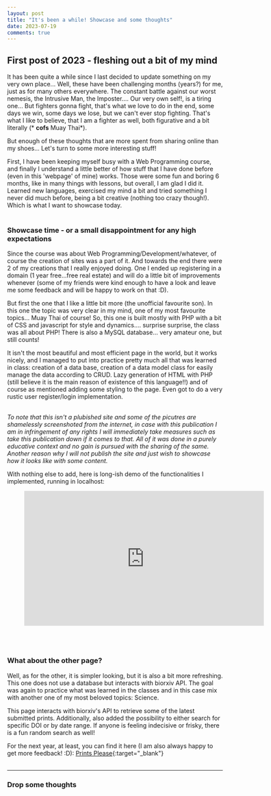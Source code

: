 ```yaml
---
layout: post
title: "It's been a while! Showcase and some thoughts"
date: 2023-07-19
comments: true
---
```

## First post of 2023 - fleshing out a bit of my mind

It has been quite a while since I last decided to update something on my very own place... Well, these have been challenging months (years?) for me, just as for many others everywhere. The constant battle against our worst nemesis, the Intrusive Man, the Imposter.... Our very own self!, is a tiring one... But fighters gonna fight, that's what we love to do in the end, some days we win, some days we lose, but we can't ever stop fighting. That's what I like to believe, that I am a fighter as well, both figurative and a bit literally (* **cofs** Muay Thai*).<br>

But enough of these thoughts that are more spent from sharing online than my shoes... Let's turn to some more interesting stuff!<br>

First, I have been keeping myself busy with a Web Programming course, and finally I understand a little better of how stuff that I have done before (even in this 'webpage' of mine) works. Those were some fun and boring 6 months, like in many things with lessons, but overall, I am glad I did it. Learned new languages, exercised my mind a bit and tried something I never did much before, being a bit creative (nothing too crazy though!). Which is what I want to showcase today.<br><br>


### Showcase time - or a small disappointment for any high expectations

Since the course was about Web Programming/Development/whatever, of course the creation of sites was a part of it. And towards the end there were 2 of my creations that I really enjoyed doing. One I ended up registering in a domain (1 year free...free real estate) and will do a little bit of improvements whenever (some of my friends were kind enough to have a look and leave me some feedback and will be happy to work on that :D).<br>

But first the one that I like a little bit more (the unofficial favourite son). In this one the topic was very clear in my mind, one of my most favourite topics... Muay Thai of course!
So, this one is built mostly with PHP with a bit of CSS and javascript for style and dynamics.... surprise surprise, the class was all about PHP! There is also a MySQL database... very amateur one, but still counts!<br>

It isn't the most beautiful and most efficient page in the world, but it works nicely, and I managed to put into practice pretty much all that was learned in class: creation of a data base, creation of a data model class for easily manage the data according to CRUD. Lazy generation of HTML with PHP (still believe it is the main reason of existence of this language!!) and of course as mentioned adding some styling to the page. Even got to do a very rustic user register/login implementation.<br><br>

*To note that this isn't a plubished site and some of the picutres are shamelessly screenshoted from the internet, in case with this publication I am in infringement of any rights I will immediately take measures such as take this publication down if it comes to that. All of it was done in a purely educative context and no gain is pursued with the sharing of the same. Another reason why I will not publish the site and just wish to showcase how it looks like with some content.*<br>

With nothing else to add, here is long-ish demo of the functionalities I implemented, running in localhost:<br>

<figure class="video-container">
    <iframe width="560" height="315" src="https://www.youtube.com/embed/EvuuusGnVcE" frameborder="0" allow="accelerometer; autoplay; clipboard-write; encrypted-media; gyroscope; picture-in-picture; web-share" allowfullscreen></iframe>
</figure>
<br><br>

### What about the other page?
Well, as for the other, it is simpler looking, but it is also a bit more refreshing. This one does not use a database but interacts with biorxiv API. The goal was again to practice what was learned in the classes and in this case mix with another one of my most beloved topics: Science.<br>

This page interacts with biorxiv's API to retrieve some of the latest submitted prints. Additionally, also added the possibility to either search for specific DOI or by date range. If anyone is feeling indecisive or frisky, there is a fun random search as well!<br>

For the next year, at least, you can find it here (I am also always happy to get more feedback! :D): [Prints Please](http://printsplease.pt){:target="_blank"}
<br><br>
___

### Drop some thoughts
